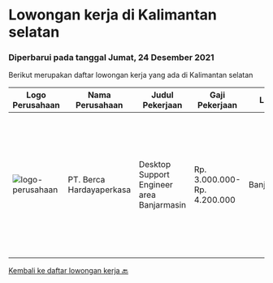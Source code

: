 
  # Lowongan kerja di Kalimantan selatan

  ### Diperbarui pada tanggal Jumat, 24 Desember 2021

  Berikut merupakan daftar lowongan kerja yang ada di Kalimantan selatan

  |Logo Perusahaan | Nama Perusahaan | Judul Pekerjaan | Gaji Pekerjaan | Lokasi | Deskripsi | Tanggal diunggah | Pranala |
  | -------------- | --------------- | --------------- | --------- | --------- | -------------- | ------- | ----------- |
  |![logo-perusahaan](https://image-service-cdn.seek.com.au/0c900ac2b5b1a2cf9bee651ce5d069e68ff14c92/ee4dce1061f3f616224767ad58cb2fc751b8d2dc)|PT. Berca Hardayaperkasa|Desktop Support Engineer area Banjarmasin|Rp. 3.000.000-Rp. 4.200.000|Banjarmasin|Delivery the implementation and provide PC, Printer, and Networking. Analyze and diagnose technical issues and give fast problem resolution Technical...|Rabu, 08 Desember 2021|https://www.jobstreet.co.id/id/job/desktop-support-engineer-area-banjarmasin-3704178?token=0~d2487d81-2ba6-4b68-b74b-fe00f7629e8d&sectionRank=1&jobId=jobstreet-id-job-3704178|


  [Kembali ke daftar lowongan kerja 🔙](../README.md#daftar-lowongan-kerja)
  